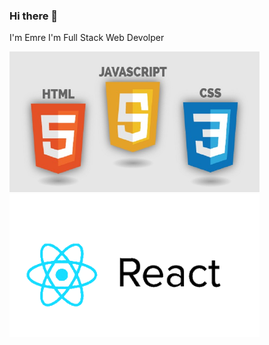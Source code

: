 ### Hi there 👋

I'm Emre
I'm Full Stack Web Devolper


<img src="https://github.com/E2361Emre/images/blob/master/HTML5_css_js.jpg" width="400">
<img src="https://github.com/E2361Emre/images/blob/master/react.gif" width="400">

